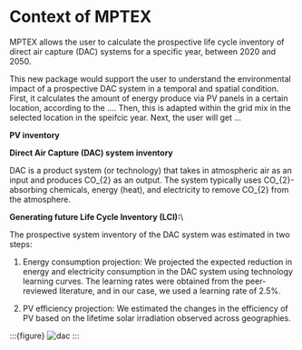 # Context of MPTEX 

MPTEX allows the user to calculate the prospective life cycle inventory of direct air capture (DAC) systems for a specific year, between 2020 and 2050.

This new package would support the user to understand the environmental impact of a prospective DAC system in a temporal and spatial condition. First, it calculates the amount of energy produce via PV panels in a certain location, according to the .... Then, this is adapted within the grid mix in the selected location in the speifcic year. Next, the user will get ...

**PV inventory**



**Direct Air Capture (DAC) system inventory**


DAC is a product system (or technology) that takes in atmospheric air as an input and produces CO_{2} as an output. The system typically uses CO_{2}-absorbing chemicals, energy (heat), and electricity to remove CO_{2} from the atmosphere. 

**Generating future Life Cycle Inventory (LCI):**\\

The prospective system inventory of the DAC system was estimated in two steps:
1. Energy consumption projection: We projected the expected reduction in energy and electricity consumption in the DAC system using technology learning curves. The learning rates were obtained from the peer-reviewed literature, and in our case, we used a learning rate of 2.5%.

2. PV efficiency projection: We estimated the changes in the efficiency of PV based on the lifetime solar irradiation observed across geographies. 

:::{figure} 
![dac](img/pLCI_PV-DAC.png)
:::